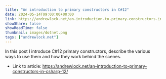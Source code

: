 ```yaml
---
title: "An introduction to primary constructors in C#12"
date: 2024-05-14T09:00:00+00:00
link: https://andrewlock.net/an-introduction-to-primary-constructors-in-csharp-12/
showShare: false
showReadTime: false
thumbnail: images/dotnet.png
tags: ["andrewlock.net"]
---
```

In this post I introduce C#12 primary constructors, describe the various ways to use them and how they work behind the scenes.

- Link to article: https://andrewlock.net/an-introduction-to-primary-constructors-in-csharp-12/